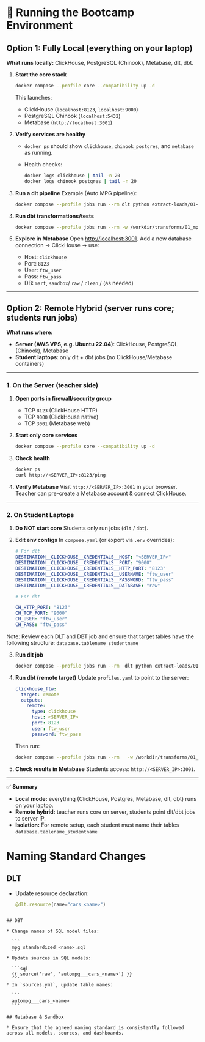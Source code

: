 # 🚀 Running the Bootcamp Environment

## Option 1: Fully Local (everything on your laptop)

**What runs locally:** ClickHouse, PostgreSQL (Chinook), Metabase, dlt, dbt.

1. **Start the core stack**

   ```bash
   docker compose --profile core --compatibility up -d
   ```

   This launches:

   * ClickHouse (`localhost:8123`, `localhost:9000`)
   * PostgreSQL Chinook (`localhost:5432`)
   * Metabase (`http://localhost:3001`)

2. **Verify services are healthy**

   * `docker ps` should show `clickhouse`, `chinook_postgres`, and `metabase` as running.
   * Health checks:

     ```bash
     docker logs clickhouse | tail -n 20
     docker logs chinook_postgres | tail -n 20
     ```

3. **Run a dlt pipeline**
   Example (Auto MPG pipeline):

   ```bash
   docker compose --profile jobs run --rm dlt python extract-loads/01-dlt-mpg-pipeline.py
   ```

4. **Run dbt transformations/tests**

   ```bash
   docker compose --profile jobs run --rm -w /workdir/transforms/01_mpg dbt build --profiles-dir . --target local
   ```

5. **Explore in Metabase**
   Open [http://localhost:3001](http://localhost:3001).
   Add a new database connection → ClickHouse → use:

   * Host: `clickhouse`
   * Port: `8123`
   * User: `ftw_user`
   * Pass: `ftw_pass`
   * DB:  `mart`, `sandbox`/ `raw` / `clean` / (as needed)

---

## Option 2: Remote Hybrid (server runs core; students run jobs)

**What runs where:**

* **Server (AWS VPS, e.g. Ubuntu 22.04)**: ClickHouse, PostgreSQL (Chinook), Metabase
* **Student laptops**: only dlt + dbt jobs (no ClickHouse/Metabase containers)

---

### 1. On the Server (teacher side)

1. **Open ports in firewall/security group**

   * TCP `8123` (ClickHouse HTTP)
   * TCP `9000` (ClickHouse native)
   * TCP `3001` (Metabase web)

2. **Start only core services**

   ```bash
   docker compose --profile core --compatibility up -d
   ```

3. **Check health**

   ```bash
   docker ps
   curl http://<SERVER_IP>:8123/ping
   ```

4. **Verify Metabase**
   Visit `http://<SERVER_IP>:3001` in your browser.
   Teacher can pre-create a Metabase account & connect ClickHouse.

---

### 2. On Student Laptops

1. **Do NOT start core**
   Students only run jobs (`dlt` / `dbt`).

2. **Edit env configs**
   In `compose.yaml` (or export via `.env` overrides):

   ```yaml
   # For dlt
   DESTINATION__CLICKHOUSE__CREDENTIALS__HOST: "<SERVER_IP>"
   DESTINATION__CLICKHOUSE__CREDENTIALS__PORT: "9000"
   DESTINATION__CLICKHOUSE__CREDENTIALS__HTTP_PORT: "8123"
   DESTINATION__CLICKHOUSE__CREDENTIALS__USERNAME: "ftw_user"
   DESTINATION__CLICKHOUSE__CREDENTIALS__PASSWORD: "ftw_pass"
   DESTINATION__CLICKHOUSE__CREDENTIALS__DATABASE: "raw"

   # For dbt
   
   CH_HTTP_PORT: "8123"
   CH_TCP_PORT: "9000"
   CH_USER: "ftw_user"
   CH_PASS: "ftw_pass"
   ```

Note: Review each DLT and DBT job and ensure that target tables have the following structure: `database.tablename_studentname`

3. **Run dlt job**

   ```bash
   docker compose --profile jobs run --rm  dlt python extract-loads/01-dlt-mpg-pipeline.py
   ```

4. **Run dbt (remote target)**
   Update `profiles.yaml` to point to the server:

   ```yaml
   clickhouse_ftw:
     target: remote
     outputs:
       remote:
         type: clickhouse
         host: <SERVER_IP>
         port: 8123
         user: ftw_user
         password: ftw_pass

   ```

   Then run:

   ```bash
   docker compose --profile jobs run --rm   -w /workdir/transforms/01_mpg   dbt build --profiles-dir . --target remote
   ```

5. **Check results in Metabase**
   Students access: `http://<SERVER_IP>:3001`.

---

✅ **Summary**

* **Local mode:** everything (ClickHouse, Postgres, Metabase, dlt, dbt) runs on your laptop.
* **Remote hybrid:** teacher runs core on server, students point dlt/dbt jobs to server IP.
* **Isolation:** For remote setup, each student must name their tables `database.tablename_studentname`

# Naming Standard Changes

## DLT
- Update resource declaration:
  ```python
  @dlt.resource(name="cars_<name>")
````

## DBT

* Change names of SQL model files:

  ```
  mpg_standardized_<name>.sql
  ```
* Update sources in SQL models:

  ```sql
  {{ source('raw', 'autompg___cars_<name>') }}
  ```
* In `sources.yml`, update table names:

  ```
  autompg___cars_<name>
  ```

## Metabase & Sandbox

* Ensure that the agreed naming standard is consistently followed across all models, sources, and dashboards.

